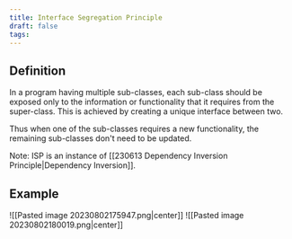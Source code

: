 ```yaml
---
title: Interface Segregation Principle
draft: false
tags:
---
```

  
## Definition 
In a program having multiple sub-classes, each sub-class should be exposed only to the information or functionality that it requires from the super-class. This is achieved by creating a unique interface between two. 

Thus when one of the sub-classes requires a new functionality, the remaining sub-classes don't need to be updated. 

Note: ISP is an instance of [[230613 Dependency Inversion Principle|Dependency Inversion]].

## Example 
![[Pasted image 20230802175947.png|center]]
![[Pasted image 20230802180019.png|center]]




